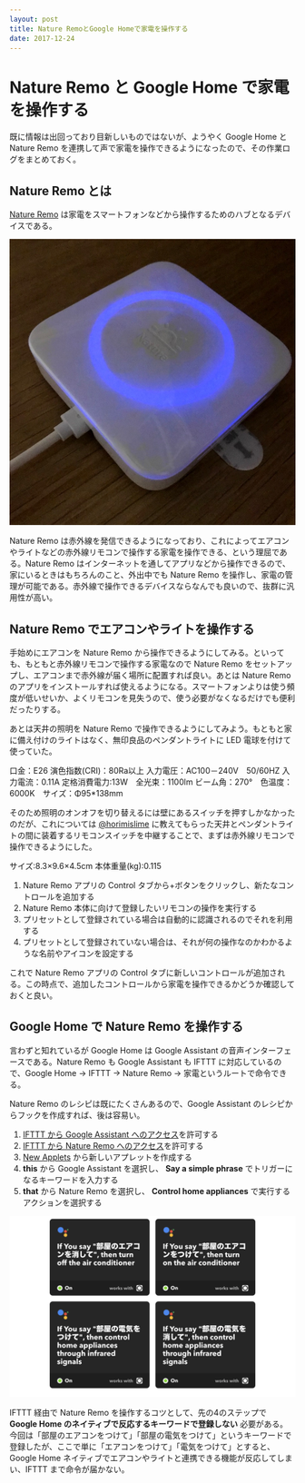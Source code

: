 ```yaml
---
layout: post
title: Nature RemoとGoogle Homeで家電を操作する
date: 2017-12-24
---
```


# Nature Remo と Google Home で家電を操作する

既に情報は出回っており目新しいものではないが、ようやく Google Home と Nature Remo を連携して声で家電を操作できるようになったので、その作業ログをまとめておく。

## Nature Remo とは

[Nature Remo](https://nature.global/) は家電をスマートフォンなどから操作するためのハブとなるデバイスである。

![設置したNature Remo](/img/posts/2017/nature-remo-google-home/nature-remo.jpg)

Nature Remo は赤外線を発信できるようになっており、これによってエアコンやライトなどの赤外線リモコンで操作する家電を操作できる、という理屈である。Nature Remo はインターネットを通してアプリなどから操作できるので、家にいるときはもちろんのこと、外出中でも Nature Remo を操作し、家電の管理が可能である。赤外線で操作できるデバイスならなんでも良いので、抜群に汎用性が高い。

<fluid-iframe src="https://www.youtube.com/embed/U0jAX-hKW3A"></fluid-iframe>

## Nature Remo でエアコンやライトを操作する

手始めにエアコンを Nature Remo から操作できるようにしてみる。といっても、もともと赤外線リモコンで操作する家電なので Nature Remo をセットアップし、エアコンまで赤外線が届く場所に配置すれば良い。あとは Nature Remo のアプリをインストールすれば使えるようになる。スマートフォンよりは使う頻度が低いせいか、よくリモコンを見失うので、使う必要がなくなるだけでも便利だったりする。

あとは天井の照明を Nature Remo で操作できるようにしてみよう。もともと家に備え付けのライトはなく、無印良品のペンダントライトに LED 電球を付けて使っていた。

<affiliate-link
  src="https://images-na.ssl-images-amazon.com/images/I/61k9jX3DGYL._SX425_.jpg"
  href="https://www.amazon.co.jp/dp/B0716KGVFM/"
  tag="1000ch-22"
  title="ボンコシ　LED電球 E26口金 100W形相当 1100lm 昼光色相当(13W) 一般電球・ボール電球タイプ・95mm径">
  口金：E26 演色指数(CRI)：80Ra以上
  入力電圧：AC100－240V　50/60HZ 入力電流：0.11A
  定格消費電力:13W　全光束：1100lm
  ビーム角：270°　色温度：6000K　サイズ：Φ95*138mm
</affiliate-link>

そのため照明のオンオフを切り替えるには壁にあるスイッチを押すしかなかったのだが、これについては [@horimislime](https://twitter.com/horimislime) に教えてもらった天井とペンダントライトの間に装着するリモコンスイッチを中継することで、まずは赤外線リモコンで操作できるようにした。

<affiliate-link
  src="https://images-na.ssl-images-amazon.com/images/I/710j2hSaJcL._SX425_.jpg"
  href="https://www.amazon.co.jp/dp/B01ABMGF1Y/"
  tag="1000ch-22"
  title="天井照明器具専用 リモコンスイッチ [品番]07-8250 OCR-04W">
  サイズ:8.3×9.6×4.5cm
  本体重量(kg):0.115
</affiliate-link>

1. Nature Remo アプリの Control タブから+ボタンをクリックし、新たなコントロールを追加する
2. Nature Remo 本体に向けて登録したいリモコンの操作を実行する
3. プリセットとして登録されている場合は自動的に認識されるのでそれを利用する
4. プリセットとして登録されていない場合は、それが何の操作なのかわかるような名前やアイコンを設定する

これで Nature Remo アプリの Control タブに新しいコントロールが追加される。この時点で、追加したコントロールから家電を操作できるかどうか確認しておくと良い。

## Google Home で Nature Remo を操作する

言わずと知れているが Google Home は Google Assistant の音声インターフェースである。Nature Remo も Google Assistant も IFTTT に対応しているので、Google Home → IFTTT → Nature Remo → 家電というルートで命令できる。

Nature Remo のレシピは既にたくさんあるので、Google Assistant のレシピからフックを作成すれば、後は容易い。

1. [IFTTT から Google Assistant へのアクセス](https://ifttt.com/google_assistant)を許可する
2. [IFTTT から Nature Remo へのアクセス](https://ifttt.com/nature)を許可する
3. [New Applets](https://ifttt.com/create) から新しいアプレットを作成する
4. **this** から Google Assistant を選択し、 **Say a simple phrase** でトリガーになるキーワードを入力する
5. **that** から Nature Remo を選択し、 **Control home appliances** で実行するアクションを選択する

![IFTTTのレシピ](/img/posts/2017/nature-remo-google-home/ifttt-recipes.png)

IFTTT 経由で Nature Remo を操作するコツとして、先の4のステップで **Google Home のネイティブで反応するキーワードで登録しない** 必要がある。今回は「部屋のエアコンをつけて」「部屋の電気をつけて」というキーワードで登録したが、ここで単に「エアコンをつけて」「電気をつけて」とすると、Google Home ネイティブでエアコンやライトと連携できる機能が反応してしまい、IFTTT まで命令が届かない。
